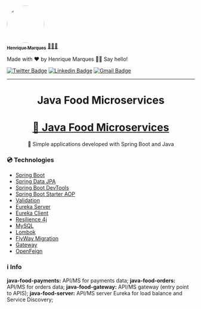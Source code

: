 <a href="https://www.linkedin.com/in/henri-marques/">
 <img style="border-radius: 50%;" src="https://avatars.githubusercontent.com/u/37425086?v=4" width="100px;" alt=""/>
 <br />
 <sub><b>Henrique Marques</b></sub></a> <a href="https://www.linkedin.com/in/henri-marques/" title="Linkedin">🧑🏻‍💻
 </a>


Made with ❤️ by Henrique Marques 👋🏽 Say hello!

[![Twitter Badge](https://img.shields.io/badge/-@Henrimarques18-1ca0f1?style=flat-square&labelColor=1ca0f1&logo=twitter&logoColor=white&link=https://twitter.com/Henrimarques18)](https://twitter.com/Henrimarques18) [![Linkedin Badge](https://img.shields.io/badge/-Henrique_Marques-blue?style=flat-square&logo=Linkedin&logoColor=white&link=https://www.linkedin.com/in/henri-marques/)](https://www.linkedin.com/in/henri-marques/) 
[![Gmail Badge](https://img.shields.io/badge/-henmarques-c14438?style=flat-square&logo=Gmail&logoColor=white&link=mailto:henmarques2009@gmail.com)](mailto:henmarques2009@gmail.com)

---
<h1 align="center">Java Food Microservices</h1>

<h1 align="center">
    <a href="https://spring.io/projects/spring-boot">🔗 Java Food Microservices</a>
</h1>
<p align="center">🚀 Simple applications developed with Spring Boot and Java</p>

### 💿 Technologies

- [Spring Boot](https://spring.io/projects/spring-boot)
- [Spring Data JPA](https://spring.io/projects/spring-data-jpa)
- [Spring Boot DevTools](https://docs.spring.io/spring-boot/docs/1.5.16.RELEASE/reference/html/using-boot-devtools.html)
- [Spring Boot Starter AOP](https://www.baeldung.com/spring-aop)
- [Validation](https://www.baeldung.com/spring-boot-bean-validation)
- [Eureka Server](https://spring.io/guides/gs/service-registration-and-discovery/)
- [Eureka Client](https://spring.io/guides/gs/service-registration-and-discovery/)
- [Resilience 4j](https://resilience4j.readme.io/docs)
- [MySQL](https://www.mysql.com/)
- [Lombok](https://www.baeldung.com/intro-to-project-lombok)
- [FlyWay Migration](https://flywaydb.org/)
- [Gateway](https://spring.io/projects/spring-cloud-gateway)
- [OpenFeign](https://spring.io/projects/spring-cloud-openfeign)

### ℹ️  Info

<b>java-food-payments:</b> API/MS for payments data;
<b>java-food-orders:</b> API/MS for orders data;
<b>java-food-gateway:</b> API/MS gateway (entry point to APIS);
<b>java-food-server:</b> API/MS server Eureka for load balance and Service Discovery;